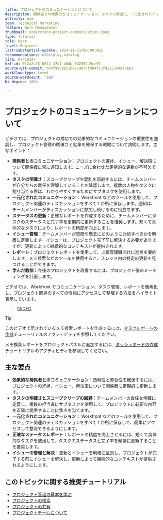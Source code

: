 ```yaml
---
title: プロジェクトのコミュニケーションについて
description: 関係者との効果的なコミュニケーション、タスクの明確化、一元化されたディスカッション、正確なステータスレポート、プロアクティブなイシュー解決により、整合性と効率を維持し、プロジェクトの成功を強化します。
activity: use
team: Technical Marketing
feature: Work Management
thumbnail: understand-project-communication.jpeg
type: Tutorial
role: User
level: Beginner
last-substantial-update: 2024-11-11T00:00:00Z
recommendations: noDisplay,catalog
jira: KT-10147
exl-id: 0f2a2c78-8844-47b1-b0db-542392d9ce97
source-git-commit: bbdf99c6bc1be714077fd94fc3f8325394de36b3
workflow-type: tm+mt
source-wordcount: '398'
ht-degree: 100%

---
```


# プロジェクトのコミュニケーションについて

ビデオでは、プロジェクトの成功での効果的なコミュニケーションの重要性を強調し、プロジェクト管理の明確さと効率を確保する戦略について説明します。主なポイント：
* **関係者とのコミュニケーション：**&#x200B;プロジェクトの進捗、イシュー、解決策について関係者に常に通知します。ニーズに合わせた定期的な更新が不可欠です。
* **タスクの明確さ：**&#x200B;スコープクリープや混乱を回避するには、チームメンバーが自分たちの責任を理解していることを確認します。複数の人物をタスクに割り当てる際は、わかりやすくするためにサブタスクを使用します。
* **一元化されたコミュニケーション：** Workfront などのツールを使用して、プロジェクト関連のディスカッションをすべて 1 か所に保存します。通知は、チームメンバーがディスカッションに参加し続けるのに役立ちます。
* **ステータスの更新：**&#x200B;正確なレポートを作成するために、チームメンバーにタスクのステータスと完了率を定期的に更新することを推奨します。短くて具体的なタスクにより、レポートの精度が向上します。
* **イシュー管理：**&#x200B;チームメンバーが質問や懸念にどのように対処すべきかを明確に定義します。イシューは、プロジェクト完了前に解決する必要がありますが、更新によって継続的なコンテキストが提供されます。
* **レポート：**&#x200B;プロジェクトレポートを使用して、上級管理職向けに進捗を要約します。メモ検索などのツールを使用すると、スレッド内の特定の更新を見つけることができます。
* **学んだ教訓：**&#x200B;今後のプロジェクトを改善するには、プロジェクト後のミーティングを計画します。

ビデオでは、Workfront でコミュニケーション、タスク管理、レポートを簡素化し、プロジェクト関連のすべての情報にアクセスして整理する方法をハイライト表示しています。

>[!VIDEO](https://video.tv.adobe.com/v/3436147/?quality=12&learn=on&enablevpops=1&captions=jpn)

>[!TIP]
>
>このビデオで示されているメモ検索レポートを作成するには、[タスクレポートの作成](https://experienceleague.adobe.com/ja/docs/workfront-learn/tutorials-workfront/reporting/basic-reporting/create-a-task-report#activity-1-create-a-note-report-with-prompts)チュートリアルのアクティビティを参照してください。
>
>メモ検索レポートをプロジェクトパネルに追加するには、[ダッシュボードの作成](https://experienceleague.adobe.com/ja/docs/workfront-learn/tutorials-workfront/reporting/basic-reporting/create-dashboards#activity-1-create-a-dashboard)チュートリアルのアクティビティを参照してください。

## 主な要点

* **効果的な関係者とのコミュニケーション：**&#x200B;透明性と整合性を確保するには、プロジェクトの進捗、イシュー、解決策について関係者に定期的に更新します。
* **タスクの明確さとスコープクリープの回避：**&#x200B;チームメンバーの責任を明確に定義し、複数の担当者にサブタスクを使用して、プロジェクトに必要な内容を正確に提供することに焦点を当てます。
* **一元化されたコミュニケーション：** Workfront などのツールを使用して、プロジェクト関連のディスカッションをすべて 1 か所に保存して、簡単にアクセスして整理できるようにします。
* **正確なステータスレポート：**&#x200B;レポートの精度を向上させるには、短くて具体的なタスクを使用して、タスクのステータスと完了率を頻繁に更新することを推奨します。
* **イシューの管理と解決：**&#x200B;更新とイシューを明確に区別し、プロジェクトが完了する前にイシューを解決し、更新によって継続的なコンテキストが提供されるようにします。


## このトピックに関する推奨チュートリアル

* [プロジェクト管理の基本を学ぶ](/help/manage-work/projects/getting-started-manage-a-project.md)
* [プロジェクトの検索](/help/manage-work/projects/find-projects.md)
* [プロジェクトの共有](/help/manage-work/projects/share-a-project.md)
* [プロジェクトチームについて](/help/manage-work/projects/understand-the-project-team.md)

